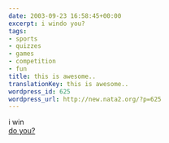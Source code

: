 ```yaml
---
date: 2003-09-23 16:58:45+00:00
excerpt: i windo you?
tags:
- sports
- quizzes
- games
- competition
- fun
title: this is awesome..
translationKey: this is awesome..
wordpress_id: 625
wordpress_url: http://new.nata2.org/?p=625
---
```


i win<br/><a href="http://sports.espn.go.com/chat/sportsnation/quiz?event_id=418">do you?</a>